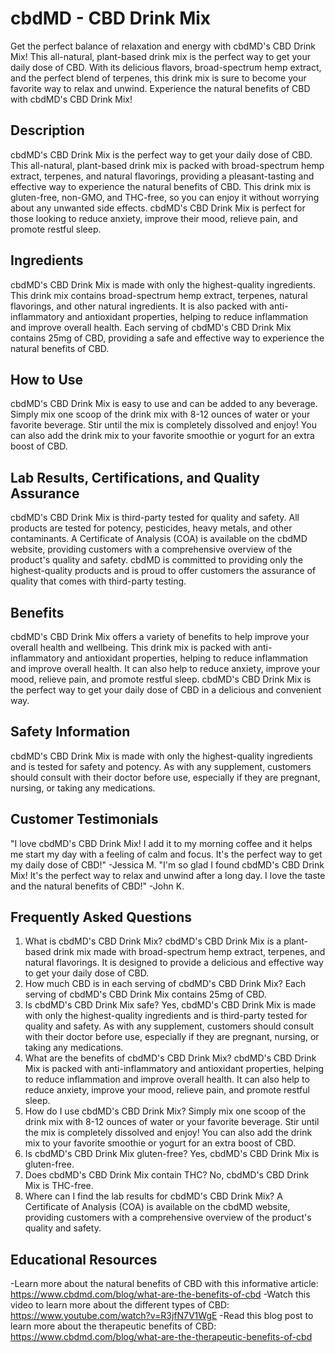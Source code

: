 # cbdMD - CBD Drink Mix
Get the perfect balance of relaxation and energy with cbdMD's CBD Drink Mix! This all-natural, plant-based drink mix is the perfect way to get your daily dose of CBD. With its delicious flavors, broad-spectrum hemp extract, and the perfect blend of terpenes, this drink mix is sure to become your favorite way to relax and unwind. Experience the natural benefits of CBD with cbdMD's CBD Drink Mix!
## Description
cbdMD's CBD Drink Mix is the perfect way to get your daily dose of CBD. This all-natural, plant-based drink mix is packed with broad-spectrum hemp extract, terpenes, and natural flavorings, providing a pleasant-tasting and effective way to experience the natural benefits of CBD. This drink mix is gluten-free, non-GMO, and THC-free, so you can enjoy it without worrying about any unwanted side effects. cbdMD's CBD Drink Mix is perfect for those looking to reduce anxiety, improve their mood, relieve pain, and promote restful sleep.
## Ingredients
cbdMD's CBD Drink Mix is made with only the highest-quality ingredients. This drink mix contains broad-spectrum hemp extract, terpenes, natural flavorings, and other natural ingredients. It is also packed with anti-inflammatory and antioxidant properties, helping to reduce inflammation and improve overall health. Each serving of cbdMD's CBD Drink Mix contains 25mg of CBD, providing a safe and effective way to experience the natural benefits of CBD.
## How to Use
cbdMD's CBD Drink Mix is easy to use and can be added to any beverage. Simply mix one scoop of the drink mix with 8-12 ounces of water or your favorite beverage. Stir until the mix is completely dissolved and enjoy! You can also add the drink mix to your favorite smoothie or yogurt for an extra boost of CBD.
## Lab Results, Certifications, and Quality Assurance
cbdMD's CBD Drink Mix is third-party tested for quality and safety. All products are tested for potency, pesticides, heavy metals, and other contaminants. A Certificate of Analysis (COA) is available on the cbdMD website, providing customers with a comprehensive overview of the product's quality and safety. cbdMD is committed to providing only the highest-quality products and is proud to offer customers the assurance of quality that comes with third-party testing.
## Benefits
cbdMD's CBD Drink Mix offers a variety of benefits to help improve your overall health and wellbeing. This drink mix is packed with anti-inflammatory and antioxidant properties, helping to reduce inflammation and improve overall health. It can also help to reduce anxiety, improve your mood, relieve pain, and promote restful sleep. cbdMD's CBD Drink Mix is the perfect way to get your daily dose of CBD in a delicious and convenient way.
## Safety Information
cbdMD's CBD Drink Mix is made with only the highest-quality ingredients and is tested for safety and potency. As with any supplement, customers should consult with their doctor before use, especially if they are pregnant, nursing, or taking any medications.
## Customer Testimonials
"I love cbdMD's CBD Drink Mix! I add it to my morning coffee and it helps me start my day with a feeling of calm and focus. It's the perfect way to get my daily dose of CBD!" -Jessica M.
"I'm so glad I found cbdMD's CBD Drink Mix! It's the perfect way to relax and unwind after a long day. I love the taste and the natural benefits of CBD!" -John K.
## Frequently Asked Questions
1. What is cbdMD's CBD Drink Mix?
cbdMD's CBD Drink Mix is a plant-based drink mix made with broad-spectrum hemp extract, terpenes, and natural flavorings. It is designed to provide a delicious and effective way to get your daily dose of CBD.
2. How much CBD is in each serving of cbdMD's CBD Drink Mix?
Each serving of cbdMD's CBD Drink Mix contains 25mg of CBD.
3. Is cbdMD's CBD Drink Mix safe?
Yes, cbdMD's CBD Drink Mix is made with only the highest-quality ingredients and is third-party tested for quality and safety. As with any supplement, customers should consult with their doctor before use, especially if they are pregnant, nursing, or taking any medications.
4. What are the benefits of cbdMD's CBD Drink Mix?
cbdMD's CBD Drink Mix is packed with anti-inflammatory and antioxidant properties, helping to reduce inflammation and improve overall health. It can also help to reduce anxiety, improve your mood, relieve pain, and promote restful sleep.
5. How do I use cbdMD's CBD Drink Mix?
Simply mix one scoop of the drink mix with 8-12 ounces of water or your favorite beverage. Stir until the mix is completely dissolved and enjoy! You can also add the drink mix to your favorite smoothie or yogurt for an extra boost of CBD.
6. Is cbdMD's CBD Drink Mix gluten-free?
Yes, cbdMD's CBD Drink Mix is gluten-free.
7. Does cbdMD's CBD Drink Mix contain THC?
No, cbdMD's CBD Drink Mix is THC-free.
8. Where can I find the lab results for cbdMD's CBD Drink Mix?
A Certificate of Analysis (COA) is available on the cbdMD website, providing customers with a comprehensive overview of the product's quality and safety.
## Educational Resources
-Learn more about the natural benefits of CBD with this informative article: https://www.cbdmd.com/blog/what-are-the-benefits-of-cbd
-Watch this video to learn more about the different types of CBD: https://www.youtube.com/watch?v=R3jfN7V1WgE
-Read this blog post to learn more about the therapeutic benefits of CBD: https://www.cbdmd.com/blog/what-are-the-therapeutic-benefits-of-cbd